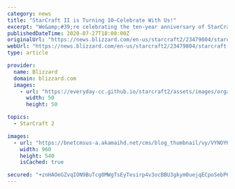```yaml
---
category: news
title: "StarCraft II is Turning 10—Celebrate With Us!"
excerpt: "We&amp;#39;re celebrating the ten-year anniversary of StarCraft II with War Chest team games, free announcers, new achievements, short stories, retrospectives, and one of the game&amp;#39;s biggest patches ever."
publishedDateTime: 2020-07-27T18:00:00Z
originalUrl: "https://news.blizzard.com/en-us/starcraft2/23479804/starcraft-ii-is-turning-10-celebrate-with-us"
webUrl: "https://news.blizzard.com/en-us/starcraft2/23479804/starcraft-ii-is-turning-10-celebrate-with-us"
type: article

provider:
  name: Blizzard
  domain: blizzard.com
  images:
    - url: "https://everyday-cc.github.io/starcraft2/assets/images/organizations/blizzard.com-50x50.jpg"
      width: 50
      height: 50

topics:
  - StarCraft 2

images:
  - url: "https://bnetcmsus-a.akamaihd.net/cms/blog_thumbnail/vy/VYNOYKEDLEUY1595444036037.jpg"
    width: 960
    height: 540
    isCached: true

secured: "+znHAOeGZvqION9BuTcg0MWgTsEyTesirp4v3ocBBU3gkym0uejqECpoSebP6GYMGbBLAhtynRJ55ZPZpwGw6EWYkuc4ap6N3fONtszk2OvaKNBAgvI4y2pe3dXAIQ5VmIqJ8B6uyvma0LYZU2jcdi4f/tv+D7AcKxAY3kzVr2K8DauB+jUbZJdVGjwj7ZZ9Qlm0/Ll6m1V+r/wF45flYFkNk7BFObPF/z4RTX0kDrgulWBlBx8J1Td6mWRwjJw11PrpdUhqkUlSmn6ReYgIrzvNcfiAGey96hR1bsXKYq2NZgqLJgN2HGcbc+xOQ4LCGUx9uzaVYj2cvlZriIzxG5SIbJQJqeFACSzzyyG3lSA=;Usjf7+Ipnd4XHLotH6OP4w=="
---
```


